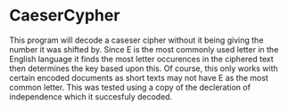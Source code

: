 # CaeserCypher
This program will decode a caseser cipher without it being giving the number it was shifted by.  Since E is the most commonly used letter
in the English language it finds the most letter occurences in the ciphered text then determines the key based upon this.  Of course, this
only works with certain encoded documents as short texts may not have E as the most common letter.  This was tested using a copy of the
decleration of independence which it succesfuly decoded. 
